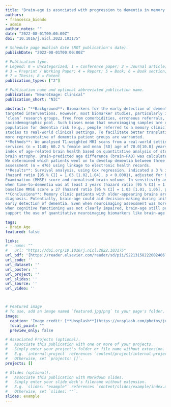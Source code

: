 ```yaml
---
title: "Brain-age is associated with progression to dementia in memory clinic patients"
authors:
- francesca_biondo
- admin
author_notes: ""
date: "2022-08-01T00:00:00Z"
doi: "10.1016/j.nicl.2022.103175"

# Schedule page publish date (NOT publication's date).
publishDate: "2022-08-01T00:00:00Z"

# Publication type.
# Legend: 0 = Uncategorized; 1 = Conference paper; 2 = Journal article;
# 3 = Preprint / Working Paper; 4 = Report; 5 = Book; 6 = Book section;
# 7 = Thesis; 8 = Patent
publication_types: ["2"]

# Publication name and optional abbreviated publication name.
publication: "NeuroImage: Clinical"
publication_short: "NIC"

abstract: "**Background**: Biomarkers for the early detection of dementia risk hold promise for better disease monitoring and
targeted interventions. However, most biomarker studies, particularly in neuroimaging, have analysed artificially
‘clean’ research groups, free from comorbidities, erroneous referrals, contraindications and from a narrow
sociodemographic pool. Such biases mean that neuroimaging samples are often unrepresentative of the target
population for dementia risk (e.g., people referred to a memory clinic), limiting the generalisation of these
studies to real-world clinical settings. To facilitate better translation from research to the clinic, datasets that are
more representative of dementia patient groups are warranted.
**Methods**: We analysed T1-weighted MRI scans from a real-world setting of patients referred to UK memory clinic
services (n = 1140; 60.2 % female and mean [SD] age of 70.0[10.8] years) to derive ‘brain-age’. Brain-age is an
index of age-related brain health based on quantitative analysis of structural neuroimaging, largely reflecting
brain atrophy. Brain-predicted age difference (brain-PAD) was calculated as brain-age minus chronological age.
We determined which patients went on to develop dementia between three months and 7.8 years after neuroimaging
assessment (n = 476) using linkage to electronic health records.
**Results**: Survival analysis, using Cox regression, indicated a 3 % increased risk of dementia per brain-PAD year
(hazard ratio [95 % CI] = 1.03 [1.02,1.04], p < 0.0001), adjusted for baseline age, age2, sex, Mini Mental State
Examination (MMSE) score and normalised brain volume. In sensitivity analyses, brain-PAD remained significant
when time-to-dementia was at least 3 years (hazard ratio [95 % CI] = 1.06 [1.02, 1.09], p = 0.0006), or when
baseline MMSE score ≥ 27 (hazard ratio [95 % CI] = 1.03 [1.01, 1.05], p = 0.0006).
**Conclusions**: Memory clinic patients with older-appearing brains are more likely to receive a subsequent dementia
diagnosis. Potentially, brain-age could aid decision-making during initial memory clinic assessment to improve
early detection of dementia. Even when neuroimaging assessment was more than 3 years prior to diagnosis and
when cognitive functioning was not clearly impaired, brain-age still proved informative. These real-world results
support the use of quantitative neuroimaging biomarkers like brain-age in memory clinics."

tags:
- Brain Age
featured: false

links:
# - name: ""
#   url: "https://doi.org/10.1016/j.nicl.2022.103175"
url_pdf: '[https://reader.elsevier.com/reader/sd/pii/S2213158222002406?token=D8C58A56CADE6A2C2F38062BBF9E61F95BBB9F561FE15D595CFEE0EC7194B2418575AF14A603E28A4950BDAFD340587D&originRegion=eu-west-1&originCreation=20221109150043](https://pdf.sciencedirectassets.com/282794/1-s2.0-S2213158222X00041/1-s2.0-S2213158222002406/main.pdf?X-Amz-Security-Token=IQoJb3JpZ2luX2VjEAMaCXVzLWVhc3QtMSJHMEUCIQDpqu80oyv37wdp0WZX3RdrfmwBpXWV7DZ4le4wcCUsQAIgKstUvpwkieUmwoHCBihOzAcqcwHvhpgD09hUubpdkyAqvAUI7P%2F%2F%2F%2F%2F%2F%2F%2F%2F%2FARAFGgwwNTkwMDM1NDY4NjUiDGd0dZclSfgLkR8VAyqQBZkZJFoCGk1tblv%2FZ8B2JEkWo2SZpIPzHAl7U%2FvVsHqR2Nl2Kc4BUWzTuduk6VZITPaOP%2BNSHPC9t97vnE1E2dXtz%2BHEi%2B4AohJPgFNjPZuwaWvSnMTUwDaMzhjLLot9SN4EKqLo6sYRV9C7lxcOTJ8%2FNcrBkpPawjM4wNLZm0OHhi6WyHeEusqPx4gA2I%2BV8nOUcz4MZ%2BXekjZR44mrRySxezDRPHTExkjjbli7OEVxYVZiAA%2Fd9qhjojh%2FSkbJ5tYkAd9g8DpHFCI0N6NXYQQ5TDoQruX%2BY6mXVBM6aEfxNe5AKotd2iAlWytg1ITWEPbJvOwBaXb9d2KPNeSZNH4iu%2F5vnOppgQ4b0cwsTInKoDwAT0TP58E9Y3H8TunSmydEyAsbKHJk09AD4x6Ekhzvcva8JOTMto4b39dZu6s3KNXvPSFtRaswIuN2BDFDfuFJA%2BgqyIQq7uji0wV51vD9zn1AqKp7bjIUKZYe9%2BheNdMTkvKfhSkaXMl75C2uOL9UtaM%2B1RDc%2Ff7%2FrhT0uLZBszjfalXfinJpcR5ku9kXORtBWG6Ry8vn18NUAe2NWo5cMXyvPoTrjsibE9CC32LbQa6kTtSvkjbsVXcpanB%2Bp1uMTfSV0rNMQwG%2FTUHUEWjjBjasPbmH0XqaEDN%2BXf04lbl7t5wzGPErRxwpn1VBRSV6lMJMhzwjjAyib%2FZ%2BC89blM95QlbolM12ZMVBhXVW1rEvwis7cS3QUnojfRcaBdWT9DHm%2F8sejQCt8VMCCBVkEWI1W9vGNc%2Fd9xVgHe9mGCp7wXQVfl5VgaGXsW7ssJCMYc0iCw7B06JFX%2BCZ%2FWBAd6Y6u5lqI02GI9D5NXBB5N8bGAjqcYHNeCd8RacLMNyg%2FK4GOrEBKGyMaF%2FZgCnbV4VhScpIhCHeVr0%2BUYDS7PFqwm9tzn4WCaco4eUIuQDWiiVk91xa9SAcNZIC%2BsL5BApG%2Bg%2BzADESBnuZP1W89FFbxBvilkUTb8ka9kZSq8wQC%2F4f7K8mwCoa9YG12YLyfntf9Prauo1%2BhxuPKuS0FBnfeaeMjd%2B8UDnvF8o80v2LeH42F2QXRaitE1%2BhENF9MjMRubmyI8A%2BSdeO2TPq2mtmbUQmO7Ix&X-Amz-Algorithm=AWS4-HMAC-SHA256&X-Amz-Date=20240228T124002Z&X-Amz-SignedHeaders=host&X-Amz-Expires=300&X-Amz-Credential=ASIAQ3PHCVTYXH52FSUE%2F20240228%2Fus-east-1%2Fs3%2Faws4_request&X-Amz-Signature=dc7076f75dc98d903fc9b10b5c6f5058b393d30a7948f5b23215b7a588bd94c9&hash=52666db0c7d6b03a360f1da277bf1ad930ab692a7685ee65b0da5e0415dd56f1&host=68042c943591013ac2b2430a89b270f6af2c76d8dfd086a07176afe7c76c2c61&pii=S2213158222002406&tid=spdf-6cce5b94-da58-4de4-8075-e7ab1ec12026&sid=fa37105718fa14487c69c112a01a45ebe45egxrqb&type=client&tsoh=d3d3LnNjaWVuY2VkaXJlY3QuY29t&ua=1d005c5b075600070750&rr=85c8bbd6aed67786&cc=gb)https://pdf.sciencedirectassets.com/282794/1-s2.0-S2213158222X00041/1-s2.0-S2213158222002406/main.pdf?X-Amz-Security-Token=IQoJb3JpZ2luX2VjEAMaCXVzLWVhc3QtMSJHMEUCIQDpqu80oyv37wdp0WZX3RdrfmwBpXWV7DZ4le4wcCUsQAIgKstUvpwkieUmwoHCBihOzAcqcwHvhpgD09hUubpdkyAqvAUI7P%2F%2F%2F%2F%2F%2F%2F%2F%2F%2FARAFGgwwNTkwMDM1NDY4NjUiDGd0dZclSfgLkR8VAyqQBZkZJFoCGk1tblv%2FZ8B2JEkWo2SZpIPzHAl7U%2FvVsHqR2Nl2Kc4BUWzTuduk6VZITPaOP%2BNSHPC9t97vnE1E2dXtz%2BHEi%2B4AohJPgFNjPZuwaWvSnMTUwDaMzhjLLot9SN4EKqLo6sYRV9C7lxcOTJ8%2FNcrBkpPawjM4wNLZm0OHhi6WyHeEusqPx4gA2I%2BV8nOUcz4MZ%2BXekjZR44mrRySxezDRPHTExkjjbli7OEVxYVZiAA%2Fd9qhjojh%2FSkbJ5tYkAd9g8DpHFCI0N6NXYQQ5TDoQruX%2BY6mXVBM6aEfxNe5AKotd2iAlWytg1ITWEPbJvOwBaXb9d2KPNeSZNH4iu%2F5vnOppgQ4b0cwsTInKoDwAT0TP58E9Y3H8TunSmydEyAsbKHJk09AD4x6Ekhzvcva8JOTMto4b39dZu6s3KNXvPSFtRaswIuN2BDFDfuFJA%2BgqyIQq7uji0wV51vD9zn1AqKp7bjIUKZYe9%2BheNdMTkvKfhSkaXMl75C2uOL9UtaM%2B1RDc%2Ff7%2FrhT0uLZBszjfalXfinJpcR5ku9kXORtBWG6Ry8vn18NUAe2NWo5cMXyvPoTrjsibE9CC32LbQa6kTtSvkjbsVXcpanB%2Bp1uMTfSV0rNMQwG%2FTUHUEWjjBjasPbmH0XqaEDN%2BXf04lbl7t5wzGPErRxwpn1VBRSV6lMJMhzwjjAyib%2FZ%2BC89blM95QlbolM12ZMVBhXVW1rEvwis7cS3QUnojfRcaBdWT9DHm%2F8sejQCt8VMCCBVkEWI1W9vGNc%2Fd9xVgHe9mGCp7wXQVfl5VgaGXsW7ssJCMYc0iCw7B06JFX%2BCZ%2FWBAd6Y6u5lqI02GI9D5NXBB5N8bGAjqcYHNeCd8RacLMNyg%2FK4GOrEBKGyMaF%2FZgCnbV4VhScpIhCHeVr0%2BUYDS7PFqwm9tzn4WCaco4eUIuQDWiiVk91xa9SAcNZIC%2BsL5BApG%2Bg%2BzADESBnuZP1W89FFbxBvilkUTb8ka9kZSq8wQC%2F4f7K8mwCoa9YG12YLyfntf9Prauo1%2BhxuPKuS0FBnfeaeMjd%2B8UDnvF8o80v2LeH42F2QXRaitE1%2BhENF9MjMRubmyI8A%2BSdeO2TPq2mtmbUQmO7Ix&X-Amz-Algorithm=AWS4-HMAC-SHA256&X-Amz-Date=20240228T124002Z&X-Amz-SignedHeaders=host&X-Amz-Expires=300&X-Amz-Credential=ASIAQ3PHCVTYXH52FSUE%2F20240228%2Fus-east-1%2Fs3%2Faws4_request&X-Amz-Signature=dc7076f75dc98d903fc9b10b5c6f5058b393d30a7948f5b23215b7a588bd94c9&hash=52666db0c7d6b03a360f1da277bf1ad930ab692a7685ee65b0da5e0415dd56f1&host=68042c943591013ac2b2430a89b270f6af2c76d8dfd086a07176afe7c76c2c61&pii=S2213158222002406&tid=spdf-6cce5b94-da58-4de4-8075-e7ab1ec12026&sid=fa37105718fa14487c69c112a01a45ebe45egxrqb&type=client&tsoh=d3d3LnNjaWVuY2VkaXJlY3QuY29t&ua=1d005c5b075600070750&rr=85c8bbd6aed67786&cc=gb'
url_code: ''
url_dataset: ''
url_poster: ''
url_project: ''
url_slides: ''
url_source: ''
url_video: ''



# Featured image
# To use, add an image named `featured.jpg/png` to your page's folder. 
image:
  caption: 'Image credit: [**Unsplash**](https://unsplash.com/photos/jdD8gXaTZsc)'
  focal_point: ""
  preview_only: false

# Associated Projects (optional).
#   Associate this publication with one or more of your projects.
#   Simply enter your project's folder or file name without extension.
#   E.g. `internal-project` references `content/project/internal-project/index.md`.
#   Otherwise, set `projects: []`.
projects: []

# Slides (optional).
#   Associate this publication with Markdown slides.
#   Simply enter your slide deck's filename without extension.
#   E.g. `slides: "example"` references `content/slides/example/index.md`.
#   Otherwise, set `slides: ""`.
slides: example
---
```


<!-- {{% callout note %}}
Click the *Cite* button above to demo the feature to enable visitors to import publication metadata into their reference management software.
{{% /callout %}}

{{% callout note %}}
Click the *Slides* button above to demo Academic's Markdown slides feature.
{{% /callout %}}

Supplementary notes can be added here, including [code and math](https://sourcethemes.com/academic/docs/writing-markdown-latex/). -->
